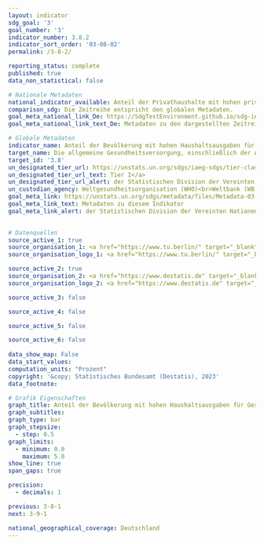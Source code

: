 ```yaml
---
layout: indicator    
sdg_goal: '3'    
goal_number: '3'    
indicator_number: 3.8.2    
indicator_sort_order: '03-08-02'    
permalink: /3-8-2/    

reporting_status: complete    
published: true    
data_non_statistical: false    

# Nationale Metadaten    
national_indicator_available: Anteil der Privathaushalte mit hohen privaten Ausgaben für Gesundheit im Verhältnis zu den gesamten Haushaltsausgaben oder -einkommen    
comparison_sdg: Die Zeitreihe entspricht den globalen Metadaten.    
goal_meta_national_link_De: https://SdgTestEnvironment.github.io/sdg-indicators/public/MetaDe/3.8.2.pdf
goal_meta_national_link_text_De: Metadaten zu den dargestellten Zeitreihen    

# Globale Metadaten    
indicator_name: Anteil der Bevölkerung mit hohen Haushaltsausgaben für Gesundheit im Verhältnis zu den gesamten Haushaltsausgaben oder -einkommen    
target_name: Die allgemeine Gesundheitsversorgung, einschließlich der Absicherung gegen finanzielle Risiken, den Zugang zu hochwertigen grundlegenden Gesundheitsdiensten und den Zugang zu sicheren, wirksamen, hochwertigen und bezahlbaren unentbehrlichen Arzneimitteln und Impfstoffen für alle erreichen    
target_id: '3.8'    
un_designated_tier_url: https://unstats.un.org/sdgs/iaeg-sdgs/tier-classification/'    
un_designated_tier_url_text: Tier I</a>    
un_designated_tier_url_alert: der Statistischen Division der Vereinten Nationen    
un_custodian_agency: Weltgesundheitsorganisation (WHO)<br>Weltbank (WB)    
goal_meta_link: https://unstats.un.org/sdgs/metadata/files/Metadata-03-08-02.pdf    
goal_meta_link_text: Metadaten zu diesem Indikator    
goal_meta_link_alert: der Statistischen Division der Vereinten Nationen    
    

# Datenquellen
source_active_1: true
source_organisation_1: <a href="https://www.tu.berlin/" target="_blank"> Technische Universität Berlin </a>
source_organisation_logo_1: <a href="https://www.tu.berlin/" target="_blank"><img src="https://g205sdgs.github.io/sdg-indicators/public/OrgImgDe/tub.png" alt="Logo tub" style="height:60px; width:148px"/></a>

source_active_2: true
source_organisation_2: <a href="https://www.destatis.de" target="_blank"> Statistisches Bundesamt (Destatis) </a>
source_organisation_logo_2: <a href="https://www.destatis.de" target="_blank"><img src="https://g205sdgs.github.io/sdg-indicators/public/OrgImgDe/destatis.png" alt="Logo destatis" style="height:60px; width:148px"/></a>

source_active_3: false

source_active_4: false

source_active_5: false

source_active_6: false
    
data_show_map: False    
data_start_values:     
computation_units: "Prozent"    
copyright: '&copy; Statistisches Bundesamt (Destatis), 2023'    
data_footnote:     

# Grafik Eigenschaften    
graph_title: Anteil der Bevölkerung mit hohen Haushaltsausgaben für Gesundheit im Verhältnis zu den gesamten Haushaltsausgaben oder -einkommen
graph_subtitles:    
graph_type: bar
graph_stepsize: 
  - step: 0.5    
graph_limits:
  - minimum: 0.0
    maximum: 5.0
show_line: true
span_gaps: true

precision:
  - decimals: 1    

previous: 3-8-1    
next: 3-9-1    

national_geographical_coverage: Deutschland    
---
```


<span></span>